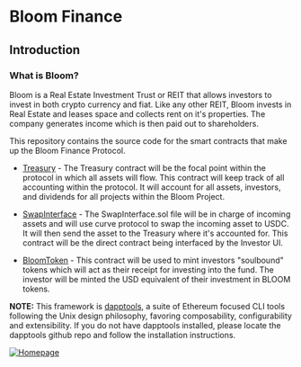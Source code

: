 # Bloom Finance

## Introduction

### What is Bloom?

Bloom is a Real Estate Investment Trust or REIT that allows investors to invest in both crypto currency and fiat. Like any other REIT, Bloom invests in Real Estate and leases space and collects rent on it's properties. The company generates income which is then paid out to shareholders.

This repository contains the source code for the smart contracts that make up the Bloom Finance Protocol.

- [Treasury](./src/Treasury.sol) - The Treasury contract will be the focal point within the protocol in which all assets will flow. This contract will keep track of all accounting within the protocol. It will account for all assets, investors, and dividends for all projects within the Bloom Project.
  
- [SwapInterface](./src/SwapInterface.sol) - The SwapInterface.sol file will be in charge of incoming assets and will use curve protocol to swap the incoming asset to USDC. It will then send the asset to the Treasury where it's accounted for. This contract will be the direct contract being interfaced by the Investor UI.
  
- [BloomToken](./src/BloomToken.sol) - This contract will be used to mint investors "soulbound" tokens which will act as their receipt for investing into the fund. The investor will be minted the USD equivalent of their investment in BLOOM tokens.

**NOTE:** This framework is [dapptools](https://github.com/dapphub/dapptools), a suite of Ethereum focused CLI tools following the Unix design philosophy, favoring composability, configurability and extensibility. If you do not have dapptools installed, please locate the dapptools github repo and follow the installation instructions.

[![Homepage](https://img.shields.io/badge/Elevate%20Software-Homepage-brightgreen)](https://www.elevatesoftware.io/)